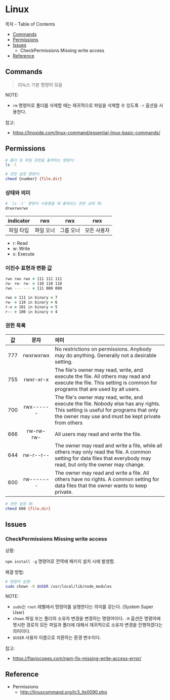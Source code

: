 # Linux

목차 - Table of Contents

- [Commands](Commands)
- [Permissions](#Permissions)
- [Issues](#Issues)
  - CheckPermissions Missing write access
- [Reference](#Reference)

## Commands

> 리눅스 기본 명령어 모음

NOTE:

- `rm` 명령어로 폴더를 삭제할 때는 재귀적으로 파일을 삭제할 수 있도록 `-r` 옵션을 사용한다.

참고:

- https://linoxide.com/linux-command/essential-linux-basic-commands/

## Permissions

```zsh
# 폴더 및 파일 권한을 출력하는 명령어:
ls -l

# 권한 설정 명령어:
chmod {number} {file,dir}
```

### 상태와 의미

```zsh
# `ls -l` 명령어 사용했을 때 출력되는 권한 상태 예:
drwxrwxrwx
```

| indicator |    rwx    |    rwx    |     rwx     |
| :-------: | :-------: | :-------: | :---------: |
| 파일 타입 | 파일 오너 | 그룹 오너 | 모든 사용자 |

- r: Read
- w: Write
- x: Execute

### 이진수 표현과 변환 값

```zsh
rwx rwx rwx = 111 111 111
rw- rw- rw- = 110 110 110
rwx --- --- = 111 000 000

rwx = 111 in binary = 7
rw- = 110 in binary = 6
r-x = 101 in binary = 5
r-- = 100 in binary = 4
```

### 권한 목록

| 값  |   문자    | 의미                                                                                                                                                                                     |
| :-: | :-------: | :--------------------------------------------------------------------------------------------------------------------------------------------------------------------------------------- |
| 777 | rwxrwxrwx | No restrictions on permissions. Anybody may do anything. Generally not a desirable setting.                                                                                              |
| 755 | rwxr-xr-x | The file's owner may read, write, and execute the file. All others may read and execute the file. This setting is common for programs that are used by all users.                        |
| 700 | rwx------ | The file's owner may read, write, and execute the file. Nobody else has any rights. This setting is useful for programs that only the owner may use and must be kept private from others |
| 666 | rw-rw-rw- | All users may read and write the file.                                                                                                                                                   |
| 644 | rw-r--r-- | The owner may read and write a file, while all others may only read the file. A common setting for data files that everybody may read, but only the owner may change.                    |
| 600 | rw------- | The owner may read and write a file. All others have no rights. A common setting for data files that the owner wants to keep private.                                                    |

```zsh
# 권한 설정 예:
chmod 600 {file,dir}
```

## Issues

### CheckPermissions Missing write access

상황:

`npm install -g` 명령어로 전역에 패키지 설치 시에 발생함.

해결 방법:

```zsh
# 명령어 실행:
sudo chown -R $USER /usr/local/lib/node_modules
```

NOTE:

- `sudo`는 `root` 레벨에서 명령어를 실행한다는 의미를 갖는다. (System Super User)
- `chown` 파일 또는 폴더의 소유자 변경을 변경하는 명령어이다. `-R` 옵션은 명령어에 명시한 경로의 모든 파일과 폴더에 대해서 재귀적으로 소유자 변경을 진행하겠다는 의미이다.
- `$USER` 사용자 이름으로 치환하는 환경 변수이다.

참고:

- https://flaviocopes.com/npm-fix-missing-write-access-error/

## Reference

- Permissions
  - http://linuxcommand.org/lc3_lts0090.php
